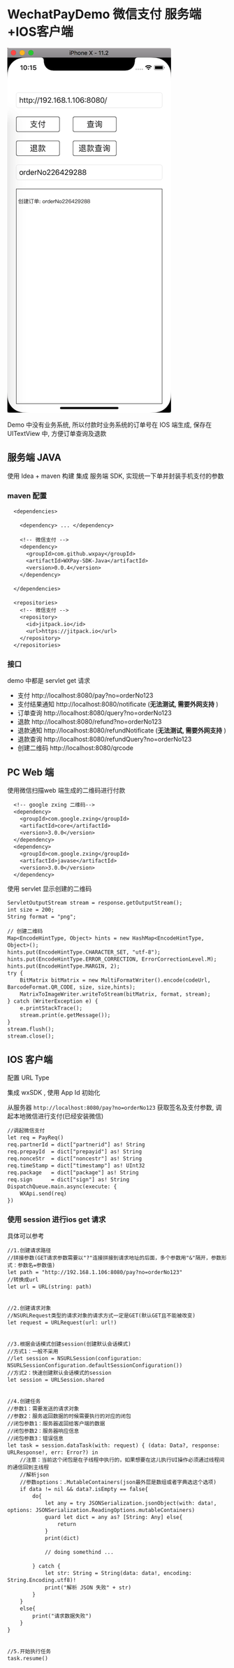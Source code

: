 # WechatPayDemo 微信支付 服务端+IOS客户端

![image](https://github.com/doingself/WechatPayDemo/blob/master/images/image.png)

Demo 中没有业务系统, 所以付款时业务系统的订单号在 IOS 端生成, 保存在 UITextView 中, 方便订单查询及退款

## 服务端 JAVA

使用 Idea + maven 构建
集成 服务端 SDK, 实现统一下单并封装手机支付的参数

### maven 配置
```
  <dependencies>

  	<dependency> ... </dependency>

 	<!-- 微信支付 -->
    <dependency>
      <groupId>com.github.wxpay</groupId>
      <artifactId>WXPay-SDK-Java</artifactId>
      <version>0.0.4</version>
    </dependency>

  </dependencies>

  <repositories>
    <!-- 微信支付 -->
    <repository>
      <id>jitpack.io</id>
      <url>https://jitpack.io</url>
    </repository>
  </repositories>
```

### 接口

demo 中都是 servlet get 请求

+ 支付 http://localhost:8080/pay?no=orderNo123
+ 支付结果通知 http://localhost:8080/notificate (**无法测试, 需要外网支持** )
+ 订单查询 http://localhost:8080/query?no=orderNo123
+ 退款 http://localhost:8080/refund?no=orderNo123
+ 退款通知 http://localhost:8080/refundNotificate (**无法测试, 需要外网支持** )
+ 退款查询 http://localhost:8080/refundQuery?no=orderNo123
+ 创建二维码 http://localhost:8080/qrcode

## PC Web 端

使用微信扫描web 端生成的二维码进行付款

```
  <!-- google zxing 二维码-->
  <dependency>
    <groupId>com.google.zxing</groupId>
    <artifactId>core</artifactId>
    <version>3.0.0</version>
  </dependency>
  <dependency>
    <groupId>com.google.zxing</groupId>
    <artifactId>javase</artifactId>
    <version>3.0.0</version>
  </dependency>
```

使用 servlet 显示创建的二维码
```
ServletOutputStream stream = response.getOutputStream();
int size = 200;
String format = "png";

// 创建二维码
Map<EncodeHintType, Object> hints = new HashMap<EncodeHintType, Object>();
hints.put(EncodeHintType.CHARACTER_SET, "utf-8");
hints.put(EncodeHintType.ERROR_CORRECTION, ErrorCorrectionLevel.M);
hints.put(EncodeHintType.MARGIN, 2);
try {
    BitMatrix bitMatrix = new MultiFormatWriter().encode(codeUrl, BarcodeFormat.QR_CODE, size, size,hints);
    MatrixToImageWriter.writeToStream(bitMatrix, format, stream);
} catch (WriterException e) {
    e.printStackTrace();
    stream.print(e.getMessage());
}
stream.flush();
stream.close();
```

## IOS 客户端

配置 URL Type

集成 wxSDK , 使用 App Id 初始化

从服务器 `http://localhost:8080/pay?no=orderNo123` 获取签名及支付参数, 调起本地微信进行支付(已经安装微信)

```
//调起微信支付
let req = PayReq()
req.partnerId = dict["partnerid"] as! String
req.prepayId  = dict["prepayid"] as! String
req.nonceStr  = dict["noncestr"] as! String
req.timeStamp = dict["timestamp"] as! UInt32
req.package   = dict["package"] as! String
req.sign      = dict["sign"] as! String
DispatchQueue.main.async(execute: {
    WXApi.send(req)
})
```

### 使用 session 进行ios get 请求

具体可以参考 []()

```
//1.创建请求路径
//拼接参数(GET请求参数需要以"?"连接拼接到请求地址的后面，多个参数用"&"隔开，参数形式：参数名=参数值)
let path = "http://192.168.1.106:8080/pay?no=orderNo123"
//转换成url
let url = URL(string: path)


//2.创建请求对象
//NSURLRequest类型的请求对象的请求方式一定是GET(默认GET且不能被改变)
let request = URLRequest(url: url!)


//3.根据会话模式创建session(创建默认会话模式)
//方式1：一般不采用
//let session = NSURLSession(configuration: NSURLSessionConfiguration.defaultSessionConfiguration())
//方式2：快速创建默认会话模式的session
let session = URLSession.shared


//4.创建任务
//参数1：需要发送的请求对象
//参数2：服务返回数据的时候需要执行的对应的闭包
//闭包参数1：服务器返回给客户端的数据
//闭包参数2：服务器响应信息
//闭包参数3：错误信息
let task = session.dataTask(with: request) { (data: Data?, response: URLResponse!, err: Error?) in
    //注意：当前这个闭包是在子线程中执行的，如果想要在这儿执行UI操作必须通过线程间的通信回到主线程
    //解析json
    //参数options：.MutableContainers(json最外层是数组或者字典选这个选项)
    if data != nil && data?.isEmpty == false{
        do{
            let any = try JSONSerialization.jsonObject(with: data!, options: JSONSerialization.ReadingOptions.mutableContainers)
            guard let dict = any as? [String: Any] else{
                return
            }
            print(dict)

            // doing somethind ...

        } catch {
            let str: String = String(data: data!, encoding: String.Encoding.utf8)!
            print("解析 JSON 失败" + str)
        }
    }
    else{
        print("请求数据失败")
    }
}


//5.开始执行任务
task.resume()

```